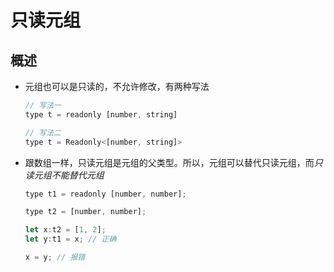 # 只读元组

## 概述

+ 元组也可以是只读的，不允许修改，有两种写法

  ```js
  // 写法一
  type t = readonly [number, string]

  // 写法二
  type t = Readonly<[number, string]>
  ```

+ 跟数组一样，只读元组是元组的父类型。所以，元组可以替代只读元组，而*只读元组不能替代元组*

  ```js
  type t1 = readonly [number, number];

  type t2 = [number, number];

  let x:t2 = [1, 2];
  let y:t1 = x; // 正确

  x = y; // 报错
  ```
